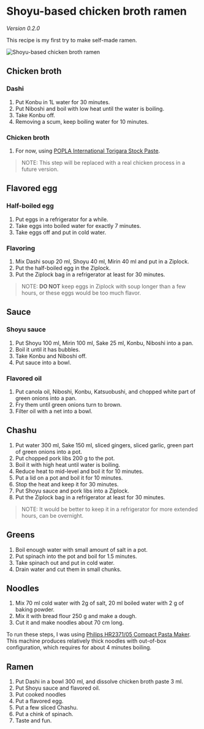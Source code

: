 # Shoyu-based chicken broth ramen

*Version 0.2.0*

This recipe is my first try to make self-made ramen.

![Shoyu-based chicken broth ramen](https://pbs.twimg.com/media/DvZQrF5UYAA8yuv?format=jpg&name=small)

## Chicken broth

### Dashi

1. Put Konbu in 1L water for 30 minutes.
1. Put Niboshi and boil with low heat until the water is boiling.
1. Take Konbu off.
1. Removing a scum, keep boiling water for 10 minutes.

### Chicken broth

1. For now, using [POPLA International Torigara Stock Paste](https://www.popla.com/new-products/torigara-stock-paste).

> NOTE: This step will be replaced with a real chicken process in a future version.

## Flavored egg

### Half-boiled egg

1. Put eggs in a refrigerator for a while.
1. Take eggs into boiled water for exactly 7 minutes.
1. Take eggs off and put in cold water.

### Flavoring

1. Mix Dashi soup 20 ml, Shoyu 40 ml, Mirin 40 ml and put in a Ziplock.
1. Put the half-boiled egg in the Ziplock.
1. Put the Ziplock bag in a refrigerator at least for 30 minutes.

> NOTE: **DO NOT** keep eggs in Ziplock with soup longer than a few hours, or these eggs would be too much flavor.

## Sauce

### Shoyu sauce

1. Put Shoyu 100 ml, Mirin 100 ml, Sake 25 ml, Konbu, Niboshi into a pan.
1. Boil it until it has bubbles.
1. Take Konbu and Niboshi off.
1. Put sauce into a bowl.

### Flavored oil

1. Put canola oil, Niboshi, Konbu, Katsuobushi, and chopped white part of green onions into a pan.
1. Fry them until green onions turn to brown.
1. Filter oil with a net into a bowl.

## Chashu

1. Put water 300 ml, Sake 150 ml, sliced gingers, sliced garlic, green part of green onions into a pot.
1. Put chopped pork libs 200 g to the pot.
1. Boil it with high heat until water is boiling.
1. Reduce heat to mid-level and boil it for 10 minutes.
1. Put a lid on a pot and boil it for 10 minutes.
1. Stop the heat and keep it for 30 minutes.
1. Put Shoyu sauce and pork libs into a Ziplock.
1. Put the Ziplock bag in a refrigerator at least for 30 minutes.

> NOTE: It would be better to keep it in a refrigerator for more extended hours, can be overnight.

## Greens

1. Boil enough water with small amount of salt in a pot.
1. Put spinach into the pot and boil for 1.5 minutes.
1. Take spinach out and put in cold water.
1. Drain water and cut them in small chunks.

## Noodles

1. Mix 70 ml cold water with 2g of salt, 20 ml boiled water with 2 g of baking powder.
1. Mix it with bread flour 250 g and make a dough.
1. Cut it and make noodles about 70 cm long.

To run these steps, I was using [Philips HR2371/05 Compact Pasta Maker](https://amzn.to/2CBEhJt). This machine produces relatively thick noodles with out-of-box configuration, which requires for about 4 minutes boiling.

## Ramen

1. Put Dashi in a bowl 300 ml, and dissolve chicken broth paste 3 ml.
1. Put Shoyu sauce and flavored oil.
1. Put cooked noodles
1. Put a flavored egg.
1. Put a few sliced Chashu.
1. Put a chink of spinach.
1. Taste and fun.
